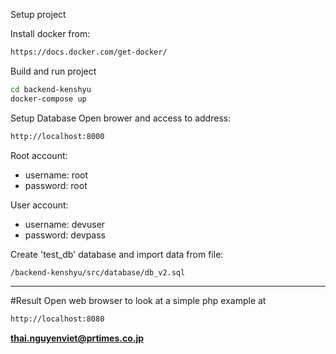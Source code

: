 Setup project

Install docker from: 
```sh
https://docs.docker.com/get-docker/
```

Build and run project
```sh
cd backend-kenshyu
docker-compose up
```
Setup Database
Open brower and access to address:
```sh
http://localhost:8000
```
Root account:
- username: root
- password: root

User account:
- username: devuser
- password: devpass

Create 'test_db' database and import data from file:
```sh
/backend-kenshyu/src/database/db_v2.sql
```
___
#Result
Open web browser to look at a simple php example at
```sh
http://localhost:8080
```

**thai.nguyenviet@prtimes.co.jp**

